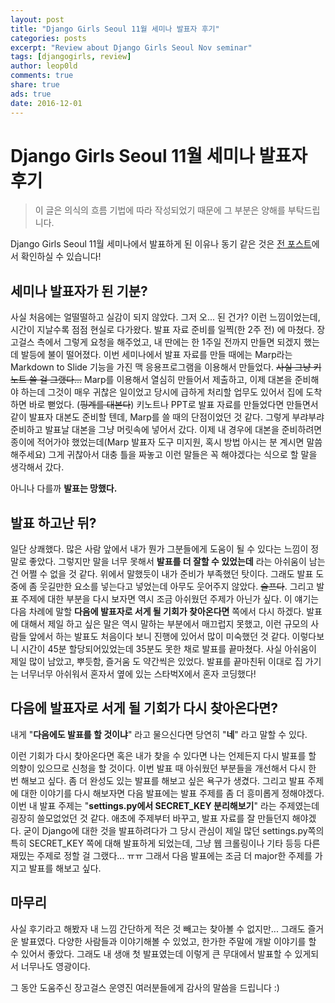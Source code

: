 ```yaml
---
layout: post
title: "Django Girls Seoul 11월 세미나 발표자 후기"
categories: posts
excerpt: "Review about Django Girls Seoul Nov seminar"
tags: [djangogirls, review]
author: leop0ld
comments: true
share: true
ads: true
date: 2016-12-01
---
```


# Django Girls Seoul 11월 세미나 발표자 후기
> 이 글은 의식의 흐름 기법에 따라 작성되었기 때문에 그 부분은 양해를 부탁드립니다.

Django Girls Seoul 11월 세미나에서 발표하게 된 이유나 동기 같은 것은 [전 포스트](../djangogirls-11-seminar/)에서 확인하실 수 있습니다!

## 세미나 발표자가 된 기분?

사실 처음에는 얼떨떨하고 실감이 되지 않았다. 그저 오... 된 건가? 이런 느낌이었는데, 시간이 지날수록 점점 현실로 다가왔다.
발표 자료 준비를 일찍(한 2주 전) 에 마쳤다. 장고걸스 측에서 그렇게 요청을 해주었고, 내 딴에는 한 1주일 전까지 만들면 되겠지 했는데 발등에 불이 떨어졌다.
이번 세미나에서 발표 자료를 만들 때에는 Marp라는 Markdown to Slide 기능을 가진 맥 응용프로그램을 이용해서 만들었다.
~~사실 그냥 키노트 쓸 걸 그랬다...~~ Marp를 이용해서 열심히 만들어서 제출하고, 이제 대본을 준비해야 하는데 그것이 매우 귀찮은 일이었고 당시에 급하게 처리할 업무도 있어서 집에 도착하면 바로 뻗었다. (~~핑계를 대본다~~)
키노트나 PPT로 발표 자료를 만들었다면 만들면서 같이 발표자 대본도 준비할 텐데, Marp를 쓸 때의 단점이었던 것 같다.
그렇게 부랴부랴 준비하고 발표날 대본을 그냥 머릿속에 넣어서 갔다.
이제 내 경우에 대본을 준비하려면 종이에 적어가야 했었는데(Marp 발표자 도구 미지원, 혹시 방법 아시는 분 계시면 말씀해주세요) 그게 귀찮아서 대충 틀을 짜놓고 이런 말들은 꼭 해야겠다는 식으로 할 말을 생각해서 갔다.

아니나 다를까 **발표는 망했다.**

## 발표 하고난 뒤?

일단 상쾌했다. 많은 사람 앞에서 내가 뭔가 그분들에게 도움이 될 수 있다는 느낌이 정말로 좋았다.
그렇지만 말을 너무 못해서 **발표를 더 잘할 수 있었는데** 라는 아쉬움이 남는 건 어쩔 수 없을 것 같다.
위에서 말했듯이 내가 준비가 부족했던 탓이다. 그래도 발표 도중에 좀 웃길만한 요소를 넣는다고 넣었는데 아무도 웃어주지 않았다. ~~슬프다~~.
그리고 발표 주제에 대한 부분을 다시 보자면 역시 조금 아쉬웠던 주제가 아닌가 싶다.
이 얘기는 다음 차례에 말할 **다음에 발표자로 서게 될 기회가 찾아온다면** 쪽에서 다시 하겠다.
발표에 대해서 제일 하고 싶은 말은 역시 말하는 부분에서 매끄럽지 못했고, 이런 규모의 사람들 앞에서 하는 발표도 처음이다 보니 진행에 있어서 많이 미숙했던 것 같다. 이렇다보니 시간이 45분 할당되어있었는데 35분도 못한 채로 발표를 끝마쳤다. 사실 아쉬움이 제일 많이 남았고, 뿌듯함, 즐거움 도 약간씩은 있었다.
발표를 끝마친뒤 이대로 집 가기는 너무너무 아쉬워서 혼자서 옆에 있는 스타벅X에서 혼자 코딩했다!

<script async src="//pagead2.googlesyndication.com/pagead/js/adsbygoogle.js"></script>
<ins class="adsbygoogle"
     style="display:block; text-align:center;"
     data-ad-format="fluid"
     data-ad-layout="in-article"
     data-ad-client="ca-pub-1864899826477546"
     data-ad-slot="2703362319"></ins>
<script>
     (adsbygoogle = window.adsbygoogle || []).push({});
</script>

## 다음에 발표자로 서게 될 기회가 다시 찾아온다면?

내게 "**다음에도 발표를 할 것이냐**" 라고 물으신다면 당연히 "**네**" 라고 말할 수 있다.

이런 기회가 다시 찾아온다면 혹은 내가 찾을 수 있다면 나는 언제든지 다시 발표를 할 의향이 있으므로 신청을 할 것이다.
이번 발표 때 아쉬웠던 부분들을 개선해서 다시 한 번 해보고 싶다. 좀 더 완성도 있는 발표를 해보고 싶은 욕구가 생겼다.
그리고 발표 주제에 대한 이야기를 다시 해보자면 다음 발표에는 발표 주제를 좀 더 흥미롭게 정해야겠다.
이번 내 발표 주제는 "**settings.py에서 SECRET_KEY 분리해보기**" 라는 주제였는데 굉장히 쓸모없었던 것 같다.
애초에 주제부터 바꾸고, 발표 자료를 잘 만들던지 해야겠다. 굳이 Django에 대한 것을 발표하려다가 그 당시 관심이 제일 많던 settings.py쪽의 특히 SECRET_KEY 쪽에 대해 발표하게 되었는데, 그냥 웹 크롤링이나 기타 등등 다른 재밌는 주제로 정할 걸 그랬다... ㅠㅠ 그래서 다음 발표에는 조금 더 major한 주제를 가지고 발표를 해보고 싶다.

## 마무리

사실 후기라고 해봤자 내 느낌 간단하게 적은 것 빼고는 찾아볼 수 없지만... 그래도 즐거운 발표였다.
다양한 사람들과 이야기해볼 수 있었고, 한가한 주말에 개발 이야기를 할 수 있어서 좋았다.
그래도 내 생애 첫 발표였는데 이렇게 큰 무대에서 발표할 수 있게되서 너무나도 영광이다.

그 동안 도움주신 장고걸스 운영진 여러분들에게 감사의 말씀을 드립니다 :)
